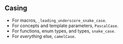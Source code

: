 ## Casing

 - For macros, `_leading_underscore_snake_case`.
 - For concepts and template parameters, `PascalCase`.
 - For functions, enum types, and types, `snake_case`.
 - For _everything_ else, `camelCase`.
